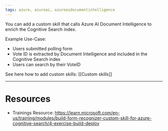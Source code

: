 ```yaml
---
tags: azure, azureai, azureaidocumentintelligence
---
```


You can add a custom skill that calls Azure AI Document Intelligence to enrich the Cognitive Search index.

Example Use-Case:

-   Users submitted polling form
-   Vote ID is extracted by Document Intelligence and included in the Cognitive Search index
-   Users can search by their VoteID

See here how to add custom skills: [[Custom skills]]

---

# Resources

-   Trainings Resource: https://learn.microsoft.com/en-us/training/modules/build-form-recognizer-custom-skill-for-azure-cognitive-search/4-exercise-build-deploy
